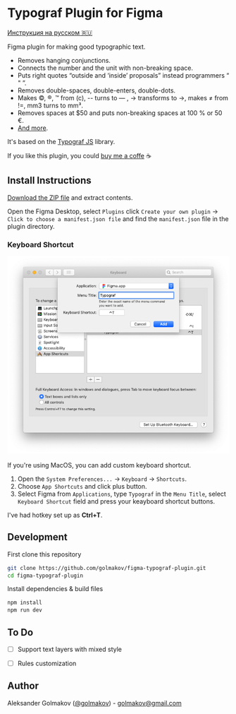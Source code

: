 # Typograf Plugin for Figma

[Инструкция на русском 🇷🇺](./docs/readme-RU.md)

Figma plugin for making good typographic text.

* Removes hanging conjunctions.
* Connects the number and the unit with non-breaking space.
* Puts right quotes “outside and ‘inside’ proposals” instead programmers “ " ”.
* Removes double-spaces, double-enters, double-dots.
* Makes ©, ®, ™ from (c), -- turns to — , -> transforms to →, makes ≠ from !=, mm3 turns to mm³.
* Removes spaces at $50 and puts non-breaking spaces at 100 % or 50 €.
* [And more](https://github.com/typograf/typograf/blob/dev/docs/RULES.en-US.md).

It's based on the [Typograf JS](https://github.com/typograf/typograf) library.

If you like this plugin, you could [buy me a coffe](https://rocketbank.ru/aleksandr.golmakov) ☕️


## Install Instructions

[Download the ZIP file](https://github.com/golmakov/figma-typograf-plugin/releases/download/v1.0.0/figma-typograf-plugin.zip) and extract contents.

Open the Figma Desktop, select `Plugins` click `Create your own plugin` -> `Click to choose a manifest.json file` and find the `manifest.json` file in the plugin directory.

### Keyboard Shortcut

![Keyboard Shortcut](./docs/img/03-shortcut.png)

If you're using MacOS, you can add custom keyboard shortcut.

1. Open the `System Preferences...` -> `Keyboard` -> `Shortcuts`.
2. Choose `App Shortcuts` and click plus button. 
3. Select Figma from `Applications`, type `Typograf` in the `Menu Title`, select `Keyboard Shortcut` field and press your keayboard shortcut buttons.

I've had hotkey set up as **Ctrl+T**.

## Development

First clone this repository

```bash
git clone https://github.com/golmakov/figma-typograf-plugin.git
cd figma-typograf-plugin
```

Install dependencies & build files

```bash
npm install
npm run dev
```

## To Do

- [ ] Support text layers with mixed style
- [ ] Rules customization


## Author

Aleksander Golmakov ([@golmakov](https://twitter.com/golmakov)) - [golmakov@gmail.com](mailto:golmakov@gmail.com)